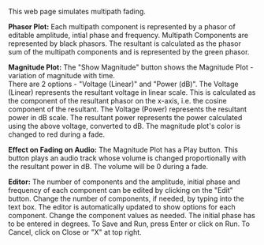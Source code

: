  This web page simulates multipath fading.
 
 **Phasor Plot:**
                     Each multipath component is represented by a phasor of editable amplitude, intial phase and frequency.
                     Multipath Components are represented by black phasors.
                     The resultant is calculated as the phasor sum of the multipath components and is represented by the green phasor.
                     
**Magnitude Plot:**
                     The "Show Magnitude" button shows the Magnitude Plot - variation of magnitude with time.</br>
                     There are 2 options - "Voltage (Linear)" and "Power (dB)".
                     The Voltage (Linear) represents the resultant voltage in linear scale. 
                     This is calculated as the component of the resultant phasor on the x-axis, i.e. the cosine component of the resultant.
                     The Voltage (Power) represents the resultant power in dB scale. 
                     The resultant power represents the power calculated using the above voltage, converted to dB.
                     The magnitude plot's color is changed to red during a fade.
                     
**Effect on Fading on Audio:**
                     The Magnitude Plot has a Play button.
                     This button plays an audio track whose volume is changed proportionally with the resultant power in dB.
                     The volume will be 0 during a fade.
                     
**Editor:**
                     The number of components and the amplitude, initial phase and frequency of each component can be edited by clicking on the "Edit" button.
                     Change the number of components, if needed, by typing into the text box. The editor is automatically updated to show options for each component.
                     Change the component values as needed. The initial phase has to be entered in degrees.
                     To Save and Run, press Enter or click on Run. 
                     To Cancel, click on Close or "X" at top right.
                
